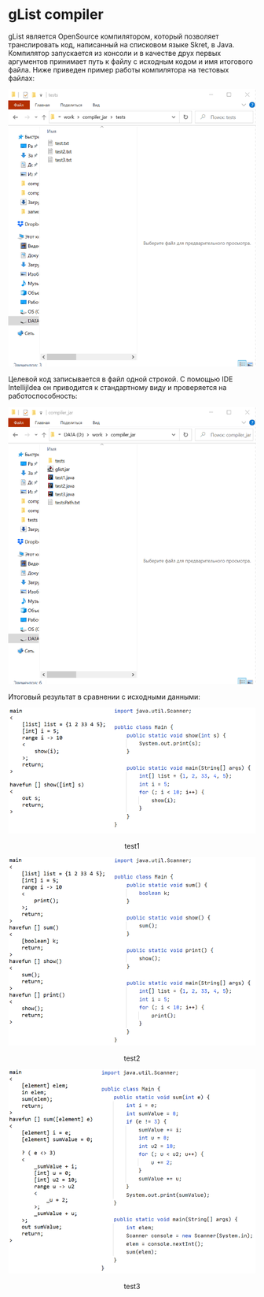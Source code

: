 # gList compiler
gList является OpenSource компилятором, который позволяет транслировать код, написанный на списковом языке Skret, в Java. 
Компилятор запускается из консоли и в качестве друх первых аргументов принимает путь к файлу с исходным кодом и имя итогового файла.
Ниже приведен пример работы компилятора на тестовых файлах:
<p align="center">
  <img width="635" src="https://github.com/YanaGv/YAPIS/blob/main/docs/yapis123.gif?raw=true" alt="Compile test1">
</p>
Целевой код записывается в файл одной строкой. С помощью IDE IntellijIdea он приводится к стандартному виду и проверяется на работоспособность:
<p align="center">
  <img width="635" src="https://github.com/YanaGv/YAPIS/blob/main/docs/yapis2123.gif?raw=true" alt="Compile test1">
</p>
Итоговый результат в сравнении с исходными данными:
<p align="center">
<img src="https://github.com/YanaGv/YAPIS/blob/main/docs/test1.png?raw=true">
</p>
<p align="center">test1</p>
<p align="center">
<img src="https://github.com/YanaGv/YAPIS/blob/main/docs/test2.png?raw=true">
</p>
<p align="center">test2</p>
<p align="center">
<img src="https://github.com/YanaGv/YAPIS/blob/main/docs/test3.png?raw=true">
</p>
<center>test3</center>